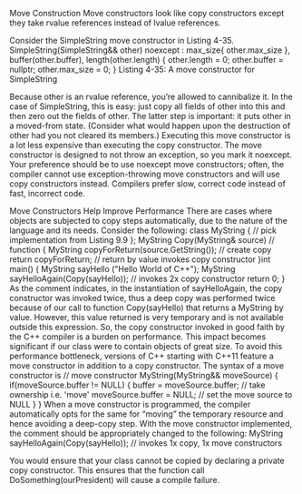 Move Construction
Move constructors look like copy constructors except they take rvalue references instead of lvalue references.

Consider the SimpleString move constructor in Listing 4-35.
SimpleString(SimpleString&& other) noexcept
: max_size{ other.max_size },
  buffer(other.buffer),
  length(other.length) {
  other.length = 0;
  other.buffer = nullptr;
  other.max_size = 0;
}
Listing 4-35: A move constructor for SimpleString

Because other is an rvalue reference, you’re allowed to cannibalize
it. In the case of SimpleString, this is easy: just copy all fields of other into this and then zero out the fields of other. The latter step is important:
it puts other in a moved-from state. (Consider what would happen upon the
destruction of other had you not cleared its members.)
Executing this move constructor is a lot less expensive than executing
the copy constructor.
The move constructor is designed to not throw an exception, so you
mark it noexcept. Your preference should be to use noexcept move constructors; often, the compiler cannot use exception-throwing move constructors
and will use copy constructors instead. Compilers prefer slow, correct code
instead of fast, incorrect code.



Move Constructors Help Improve Performance
There are cases where objects are subjected to copy steps automatically, due to the nature
of the language and its needs. Consider the following:
class MyString
{
// pick implementation from Listing 9.9
};
MyString Copy(MyString& source) // function
{
MyString copyForReturn(source.GetString()); // create copy
return copyForReturn; // return by value invokes copy constructor
}int main()
{
MyString sayHello ("Hello World of C++");
MyString sayHelloAgain(Copy(sayHello)); // invokes 2x copy constructor
return 0;
}
As the comment indicates, in the instantiation of sayHelloAgain, the copy constructor
was invoked twice, thus a deep copy was performed twice because of our call to function
Copy(sayHello) that returns a MyString by value. However, this value returned is very
temporary and is not available outside this expression. So, the copy constructor invoked
in good faith by the C++ compiler is a burden on performance. This impact becomes significant if our class were to contain objects of great size.
To avoid this performance bottleneck, versions of C++ starting with C++11 feature a
move constructor in addition to a copy constructor. The syntax of a move constructor is
// move constructor
MyString(MyString&& moveSource)
{
if(moveSource.buffer != NULL)
{
buffer = moveSource.buffer; // take ownership i.e. 'move'
moveSource.buffer = NULL; // set the move source to NULL
}
}
When a move constructor is programmed, the compiler automatically opts for the same
for “moving” the temporary resource and hence avoiding a deep-copy step. With the
move constructor implemented, the comment should be appropriately changed to the following:
MyString sayHelloAgain(Copy(sayHello)); // invokes 1x copy, 1x move constructors

You would ensure that your class cannot be copied by declaring a private copy constructor. This ensures that the function call DoSomething(ourPresident) will cause a
compile failure.
